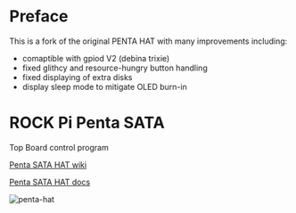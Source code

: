 # Preface

This is a fork of the original PENTA HAT with many improvements including:
* comaptible with gpiod V2 (debina trixie)
* fixed glithcy and resource-hungry button handling
* fixed displaying of extra disks 
* display sleep mode to mitigate OLED burn-in

# ROCK Pi Penta SATA

Top Board control program

[Penta SATA HAT wiki](<https://wiki.radxa.com/Penta_SATA_HAT>)

[Penta SATA HAT docs](https://docs.radxa.com/en/accessories/penta-sata-hat)

![penta-hat](images/penta-sata-hat.png)
